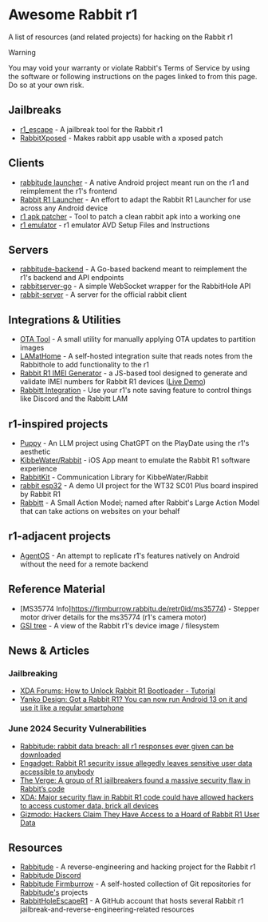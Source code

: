 # Awesome Rabbit r1
A list of resources (and related projects) for hacking on the Rabbit r1

> [!WARNING]
> You may void your warranty or violate Rabbit's Terms of Service by using the software or following instructions on the pages linked to from this page. Do so at your own risk.

## Jailbreaks

- [r1_escape](https://github.com/RabbitHoleEscapeR1/r1_escape) - A jailbreak tool for the Rabbit r1
- [RabbitXposed](https://firmburrow.rabbitu.de/asusna/RabbitXposed) - Makes rabbit app usable with a xposed patch

## Clients

- [rabbitude launcher](https://firmburrow.rabbitu.de/rabbitude/rabbitude-launcher) - A native Android project meant run on the r1 and reimplement the r1's frontend
- [Rabbit R1 Launcher](https://github.com/Pinball3D/Rabbit-R1) - An effort to adapt the Rabbit R1 Launcher for use across any Android device
- [r1 apk patcher](https://firmburrow.rabbitu.de/meowster/r1-apk-patcher) - Tool to patch a clean rabbit apk into a working one
- [r1 emulator](https://firmburrow.rabbitu.de/techblooded/emulator) - r1 emulator AVD Setup Files and Instructions

## Servers

- [rabbitude-backend](https://firmburrow.rabbitu.de/Snow/rabbitude-backend) - A Go-based backend meant to reimplement the r1's backend and API endpoints
- [rabbitserver-go](https://firmburrow.rabbitu.de/Snow/rabbitserver-go) - A simple WebSocket wrapper for the RabbitHole API
- [rabbit-server](https://firmburrow.rabbitu.de/meowster/rabbit-server) - A server for the official rabbit client

## Integrations & Utilities

- [OTA Tool](https://firmburrow.rabbitu.de/emilyls/ota-tool) - A small utility for manually applying OTA updates to partition images
- [LAMatHome](https://github.com/dot-Justin/LAMatHome) - A self-hosted integration suite that reads notes from the Rabbithole to add functionality to the r1
- [Rabbit R1 IMEI Generator](https://github.com/annabelsandford/rabbit-r1-imeigen) - a JS-based tool designed to generate and validate IMEI numbers for Rabbit R1 devices ([Live Demo](https://annabelsandford.github.io/rabbit-r1-imeigen/imei_check_v1.html))
- [Rabbitt Integration](https://github.com/GikitSRC/rabbitt_integration) - Use your r1's note saving feature to control things like Discord and the Rabbitt LAM 

## r1-inspired projects

- [Puppy](https://github.com/Antonoko/playdate-puppy-llm) - An LLM project using ChatGPT on the PlayDate using the r1's aesthetic
- [KibbeWater/Rabbit](https://github.com/KibbeWater/Rabbit) - iOS App meant to emulate the Rabbit R1 software experience
- [RabbitKit](https://github.com/KibbeWater/RabbitKit) - Communication Library for KibbeWater/Rabbit
- [rabbit esp32](https://github.com/fbiego/rabbit-esp32) - A demo UI project for the WT32 SC01 Plus board inspired by Rabbit R1
- [Rabbitt](https://github.com/GikitSRC/rabbitt) - A Small Action Model; named after Rabbit's Large Action Model that can take actions on websites on your behalf

## r1-adjacent projects

- [AgentOS](https://github.com/10cl/agentos) - An attempt to replicate r1's features natively on Android without the need for a remote backend

## Reference Material

- [MS35774 Info]https://firmburrow.rabbitu.de/retr0id/ms35774) - Stepper motor driver details for the ms35774 (r1's camera motor)
- [GSI tree](https://github.com/RabbitHoleEscapeR1/device_rabbit_r1) - A view of the Rabbit r1's device image / filesystem

## News & Articles

### Jailbreaking

- [XDA Forums: How to Unlock Rabbit R1 Bootloader - Tutorial](https://xdaforums.com/t/how-to-unlock-rabbit-r1-bootloader-tutorial.4676024/)
- [Yanko Design: Got a Rabbit R1? You can now run Android 13 on it and use it like a regular smartphone](https://www.yankodesign.com/2024/06/27/got-a-rabbit-r1-you-can-now-run-android-13-on-it-and-use-it-like-a-regular-smartphone/)

### June 2024 Security Vulnerabilities

- [Rabbitude: rabbit  data  breach: all r1 responses ever given can be downloaded](https://rabbitu.de/articles/security-disclosure-1)
- [Engadget: Rabbit R1 security issue allegedly leaves sensitive user data accessible to anybody](https://www.engadget.com/rabbit-r1-security-issue-allegedly-leaves-sensitive-user-data-accessible-to-anybody-120024215.html)
- [The Verge: A group of R1 jailbreakers found a massive security flaw in Rabbit’s code](https://www.theverge.com/2024/6/26/24186614/rabbit-r1-security-flaw-api-key-codebase)
- [XDA: Major security flaw in Rabbit R1 code could have allowed hackers to access customer data, brick all devices](https://www.xda-developers.com/major-security-flaw-rabbit-r1-code-hackers-customer-data-brick-devices/)
- [Gizmodo: Hackers Claim They Have Access to a Hoard of Rabbit R1 User Data](https://gizmodo.com/rabbit-r1-hackers-can-brick-devices-1851561096)

## Resources

- [Rabbitude](https://rabbitu.de/) - A reverse-engineering and hacking project for the Rabbit r1
- [Rabbitude Discord](https://discord.gg/BQ7VnDFysJ)
- [Rabbitude Firmburrow](https://firmburrow.rabbitu.de) - A self-hosted collection of Git repositories for [Rabbitude's](https://rabbitu.de/) projects
- [RabbitHoleEscapeR1](https://github.com/RabbitHoleEscapeR1) - A GitHub account that hosts several Rabbit r1 jailbreak-and-reverse-engineering-related resources
